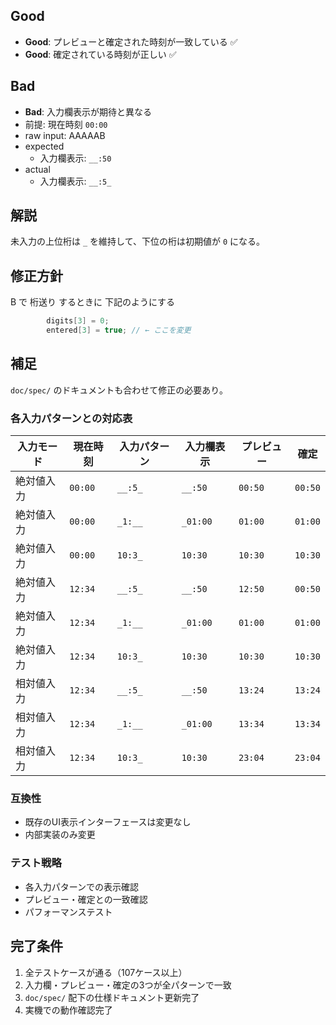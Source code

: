 ## Good
- **Good**: プレビューと確定された時刻が一致している ✅
- **Good**: 確定されている時刻が正しい ✅

## Bad
- **Bad**: 入力欄表示が期待と異なる
- 前提: 現在時刻 `00:00`
- raw input:  AAAAAB
- expected 
  - 入力欄表示: `__:50`
- actual
  - 入力欄表示: `__:5_`

## 解説
未入力の上位桁は `_` を維持して、下位の桁は初期値が `0` になる。

## 修正方針

B で 桁送り するときに 下記のようにする
```cpp
        digits[3] = 0;
        entered[3] = true; // ← ここを変更
```

## 補足

`doc/spec/` のドキュメントも合わせて修正の必要あり。


### 各入力パターンとの対応表

|入力モード|現在時刻| 入力パターン | 入力欄表示 | プレビュー | 確定 | 
|---------|-------|-------------|------------|------------|------|
|絶対値入力|`00:00`| `__:5_`     | `__:50`    | `00:50`   | `00:50`    | 
|絶対値入力|`00:00`| `_1:__`     | `_01:00`   | `01:00`   | `01:00`    | 
|絶対値入力|`00:00`| `10:3_`     | `10:30`    | `10:30`   | `10:30`    | 
|絶対値入力|`12:34`| `__:5_`     | `__:50`    | `12:50`   | `00:50`    | 
|絶対値入力|`12:34`| `_1:__`     | `_01:00`   | `01:00`   | `01:00`    | 
|絶対値入力|`12:34`| `10:3_`     | `10:30`    | `10:30`   | `10:30`    | 
|相対値入力|`12:34`| `__:5_`     | `__:50`    | `13:24`   | `13:24`    | 
|相対値入力|`12:34`| `_1:__`     | `_01:00`   | `13:34`   | `13:34`    | 
|相対値入力|`12:34`| `10:3_`     | `10:30`    | `23:04`   | `23:04`    | 


### 互換性
- 既存のUI表示インターフェースは変更なし
- 内部実装のみ変更

### テスト戦略
- 各入力パターンでの表示確認
- プレビュー・確定との一致確認
- パフォーマンステスト

## 完了条件

1. 全テストケースが通る（107ケース以上）
2. 入力欄・プレビュー・確定の3つが全パターンで一致
3. `doc/spec/` 配下の仕様ドキュメント更新完了
4. 実機での動作確認完了
